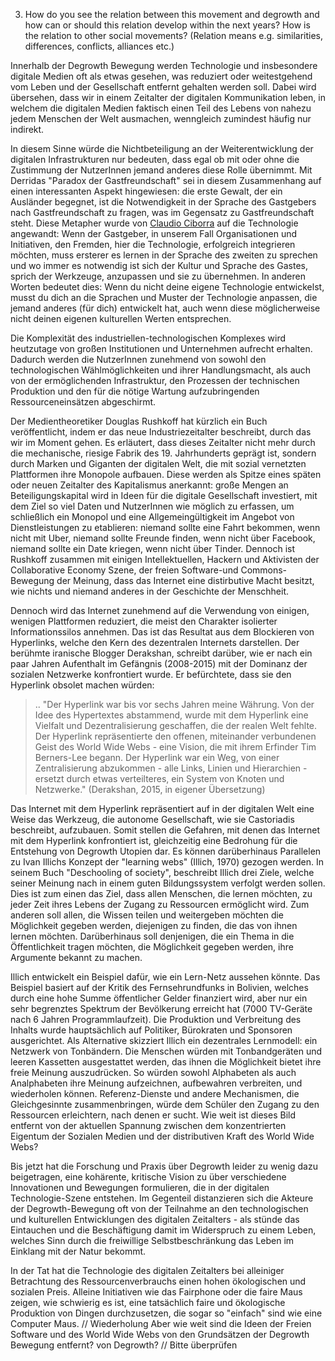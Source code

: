 3. How do you see the relation between this movement and degrowth and how can or should this relation develop within the next years? How is the relation to other social movements? (Relation means e.g. similarities, differences, conflicts, alliances etc.)

Innerhalb der Degrowth Bewegung werden Technologie und insbesondere digitale Medien oft als etwas gesehen, was reduziert oder weitestgehend vom Leben und der Gesellschaft entfernt gehalten werden soll. Dabei wird übersehen, dass wir in einem Zeitalter der digitalen Kommunikation leben, in welchem die digitalen Medien faktisch einen Teil des Lebens von nahezu jedem Menschen der Welt ausmachen, wenngleich zumindest häufig nur indirekt.

In diesem Sinne würde die Nichtbeteiligung an der Weiterentwicklung der digitalen Infrastrukturen nur bedeuten, dass egal ob mit oder ohne die Zustimmung der NutzerInnen jemand anderes diese Rolle übernimmt. Mit Derridas "Paradox der Gastfreundschaft" sei in diesem Zusammenhang auf einen interessanten Aspekt hingewiesen:
die erste Gewalt, der ein Ausländer begegnet, ist die Notwendigkeit in der Sprache des Gastgebers nach Gastfreundschaft zu fragen, was im Gegensatz zu Gastfreundschaft steht. Diese Metapher wurde von [Claudio Ciborra](http://patterns.wiki.transformap.co/view/welcome-visitors/jon.patterns.wiki.transformap.co/welcome-visitors/jon.patterns.wiki.transformap.co/resources/jon.patterns.wiki.transformap.co/federated-wiki-resources/kate.au.fedwikihappening.net/hospitality-journal/kate.au.fedwikihappening.net/first-violence-to-foreigners/frances.uk.fedwikihappening.net/hospitality-and-hostility-to-technology) auf die Technologie angewandt: Wenn der Gastgeber, in unserem Fall Organisationen und Initiativen, den Fremden, hier die Technologie, erfolgreich integrieren möchten, muss ersterer es lernen in der Sprache des zweiten zu sprechen und wo immer es notwendig ist sich der Kultur und Sprache des Gastes, sprich der Werkzeuge, anzupassen und sie zu übernehmen.
In anderen Worten bedeutet dies: Wenn du nicht deine eigene Technologie entwickelst, musst du dich an die Sprachen und Muster der Technologie anpassen, die jemand anderes (für dich) entwickelt hat, auch wenn diese möglicherweise nicht deinen eigenen kulturellen Werten entsprechen.

Die Komplexität des industriellen-technologischen Komplexes wird heutzutage von großen Institutionen und Unternehmen aufrecht erhalten. Dadurch werden die NutzerInnen zunehmend von sowohl den technologischen Wählmöglichkeiten und ihrer Handlungsmacht, als auch von der ermöglichenden Infrastruktur, den Prozessen der technischen Produktion und den für die nötige Wartung aufzubringenden Ressourceneinsätzen abgeschirmt.

Der Medientheoretiker Douglas Rushkoff hat kürzlich ein Buch veröffentlicht, indem er das neue Industriezeitalter beschreibt, durch das wir im Moment gehen. Es erläutert, dass dieses Zeitalter nicht mehr durch die mechanische, riesige Fabrik des 19. Jahrhunderts geprägt ist, sondern durch Marken und Giganten der digitalen Welt, die mit sozial vernetzten Plattformen ihre Monopole aufbauen. Diese werden als Spitze eines späten oder neuen Zeitalter des Kapitalismus anerkannt: große Mengen an Beteiligungskapital wird in Ideen für die digitale Gesellschaft investiert, mit dem Ziel so viel Daten und NutzerInnen wie möglich zu erfassen, um schließlich ein Monopol und eine Allgemeingültigkeit im Angebot von Dienstleistungen zu etablieren: niemand sollte eine Fahrt bekommen, wenn nicht mit Uber, niemand sollte Freunde finden, wenn nicht über Facebook, niemand sollte ein Date kriegen, wenn nicht über Tinder. Dennoch ist Rushkoff zusammen mit einigen Intellektuellen, Hackern und Aktivisten der Collaborative Economy Szene, der freien Software-und Commons-Bewegung der Meinung, dass das Internet eine distirbutive Macht besitzt, wie nichts und niemand anderes in der Geschichte der Menschheit.

Dennoch wird das Internet zunehmend auf die Verwendung von einigen, wenigen Plattformen reduziert, die meist den Charakter isolierter Informationssilos annehmen. Das ist das Resultat aus dem Blockieren von Hyperlinks, welche den Kern des dezentralen Internets darstellen. Der berühmte iranische Blogger Derakshan, schreibt darüber, wie er nach ein paar Jahren Aufenthalt im Gefängnis (2008-2015) mit der Dominanz der sozialen Netzwerke konfrontiert wurde. Er befürchtete, dass sie den Hyperlink  obsolet machen würden:

> .. "Der Hyperlink war bis vor sechs Jahren meine Währung. Von der Idee des Hypertextes abstammend, wurde mit dem Hyperlink eine Vielfalt und Dezentralisierung geschaffen, die der realen Welt fehlte. Der Hyperlink repräsentierte den offenen,  miteinander verbundenen Geist des World Wide Webs - eine Vision, die mit ihrem Erfinder Tim Berners-Lee begann. Der Hyperlink war ein Weg, von einer Zentralisierung abzukommen - alle Links, Linien und Hierarchien - ersetzt durch etwas verteilteres, ein System von Knoten und Netzwerke."
> (Derakshan, 2015, in eigener Übersetzung)

Das Internet mit dem Hyperlink repräsentiert auf in der digitalen Welt eine Weise das Werkzeug, die autonome Gesellschaft, wie sie Castoriadis beschreibt, aufzubauen. Somit stellen die Gefahren, mit denen das Internet mit dem Hyperlink konfrontiert ist, gleichzeitig eine Bedrohung für die Entstehung von Degrowth Utopien dar.
Es können darüberhinaus Parallelen zu Ivan Illichs Konzept der "learning webs" (Illich, 1970) gezogen werden. In seinem Buch "Deschooling of society", beschreibt Illich drei Ziele, welche seiner Meinung nach in einem guten Bildungssystem verfolgt werden sollen. Dies ist zum einen das Ziel, dass allen Menschen, die lernen möchten, zu jeder Zeit ihres Lebens der Zugang zu Ressourcen ermöglicht wird. Zum anderen soll allen, die Wissen teilen und weitergeben möchten die Möglichkeit gegeben werden, diejenigen zu finden, die das von ihnen lernen möchten. Darüberhinaus soll denjenigen, die ein Thema in die Öffentlichkeit tragen möchten, die Möglichkeit gegeben werden, ihre Argumente bekannt zu machen.

Illich entwickelt ein Beispiel dafür, wie ein Lern-Netz aussehen könnte. Das Beispiel basiert auf der Kritik des Fernsehrundfunks in Bolivien, welches durch eine hohe Summe öffentlicher Gelder finanziert wird, aber nur ein sehr begrenztes Spektrum der Bevölkerung erreicht hat (7000 TV-Geräte nach 6 Jahren Programmlaufzeit). Die Produktion und Verbreitung des Inhalts wurde hauptsächlich auf Politiker, Bürokraten und Sponsoren ausgerichtet. Als Alternative skizziert Illich ein dezentrales Lernmodell: ein Netzwerk von Tonbändern. Die Menschen würden mit Tonbandgeräten und leeren Kassetten ausgestattet werden, das ihnen die Möglichkeit bietet ihre freie Meinung auszudrücken. So würden sowohl Alphabeten als auch Analphabeten ihre Meinung aufzeichnen, aufbewahren verbreiten, und wiederholen können. Referenz-Dienste und andere Mechanismen, die Gleichgesinnte zusammenbringen, würde dem Schüler den Zugang zu den Ressourcen erleichtern, nach denen er sucht. Wie weit ist dieses Bild entfernt von der aktuellen Spannung zwischen dem konzentrierten Eigentum der Sozialen Medien und der distributiven Kraft des World Wide Webs?

Bis jetzt hat die Forschung und Praxis über Degrowth leider zu wenig dazu beigetragen, eine kohärente, kritische Vision zu  über verschiedene Innovationen und Bewegungen formulieren, die in der digitalen Technologie-Szene entstehen. Im Gegenteil  distanzieren sich die Akteure der Degrowth-Bewegung oft von der Teilnahme an den technologischen und kulturellen Entwicklungen des digitalen Zeitalters - als stünde das Eintauchen und die Beschäftigung damit im Widerspruch zu einem Leben, welches Sinn durch die freiwillige Selbstbeschränkung das Leben im Einklang mit der Natur bekommt.

In der Tat hat die Technologie des digitalen Zeitalters bei alleiniger Betrachtung des Ressourcenverbrauchs einen hohen ökologischen und sozialen Preis. Alleine Initiativen wie das Fairphone oder die faire Maus zeigen, wie schwierig es ist, eine tatsächlich faire und ökologische Produktion von Dingen durchzusetzen, die sogar so "einfach" sind wie eine Computer Maus.
// Wiederholung
Aber wie weit sind die Ideen der Freien Software und des World Wide Webs von den Grundsätzen der Degrowth Bewegung entfernt? von Degrowth? // Bitte überprüfen
